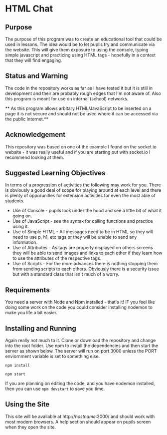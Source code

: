 # HTML Chat

## Purpose
The purpose of this program was to create an educational tool that could be used in lessons. The idea would be to let pupils try and communicate via the website. This will give them exposure to using the console, typing simple javascript and practicing using HTML tags - hopefully in a context that they will find engaging. 

## Status and Warning
The code in the repository works as far as I have tested it but it is still in development and their are probably rough edges that I'm not aware of. Also this program is meant for use on internal (school) networks.

** As this program allows arbitary HTML/JavaScript to be inserted on a page it is not secure and should not be used where it can be accessed via the public Internet.**

## Acknowledgement
This repository was based on one of the example I found on the socket.io website - it was really useful and if you are starting out with socket.io I recommend looking at them.

## Suggested Learning Objectives
In terms of a progression of activities the following may work for you. There is obviously a good deal of scope for playing around at each level and there is plenty of opporunities for extension activities for even the most able of students.

* Use of Console - pupils look under the hood and see a little bit of what it going on.
* Use of JavaScript - see the syntax for calling functions and practice using it.
* Use of Simple HTML - All messages need to be in HTML so they will need to use p, h1, etc tags or they will be unable to send any information.
* Use of Attributes - As tags are properly displayed on others screens they will be able to send images and links to each other if they learn how to use the attributes of the respective tags.
* Use of Scripts - For the more advances there is nothing stopping them from sending scripts to each others. Obviously there is a security issue but with a standard class that isn't much of a worry.

## Requirements
You need a server with Node and Npm installed - that's it! IF you feel like doing some work on the code you could consider installing nodemon to make you life a bit easier.

## Installing and Running
Again really not much to it. Clone or download the repository and change into the root folder. Use npm to install the dependencies and then start the server as shown below. The server will run on port 3000 unless the PORT enviornment variable is set to something else.

```
npm install

npm start
```

If you are planning on editing the code, and you have nodemon installed, then you can use `npm devstart` to save you time.

## Using the Site
This site will be available at http://*hostname*:3000/ and should work with most modern browsers. A help section should appear on pupils screen when they open the site.